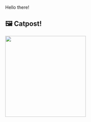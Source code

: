 Hello there!



## 🖼️ Catpost!

<sub>
    <img src="https://cdn2.thecatapi.com/images/MTYxMzc1Nw.jpg" height="256">
</sub>

